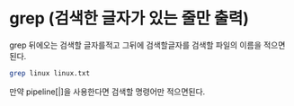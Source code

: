 # grep (검색한 글자가 있는 줄만 출력)

grep 뒤에오는 검색할 글자를적고 그뒤에 검색할글자를 검색할 파일의 이름을 적으면 된다.

```bash
grep linux linux.txt
```

만약 pipeline[|]을 사용한다면 검색할 명령어만 적으면된다.